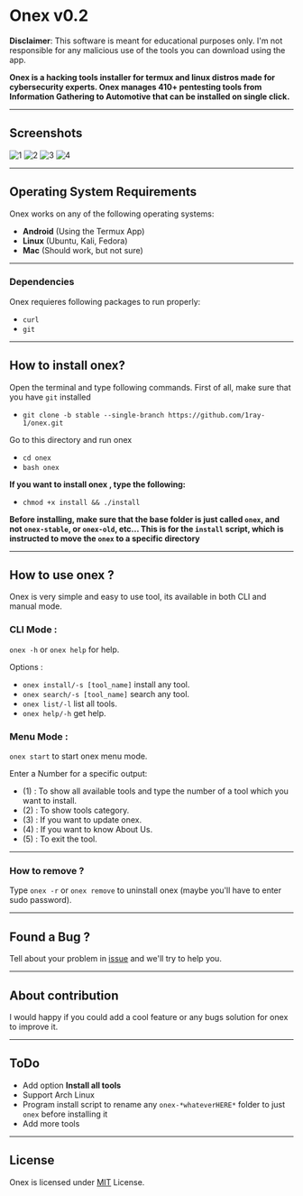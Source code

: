 # Onex v0.2

**Disclaimer**: This software is meant for educational purposes only. I'm not responsible for any malicious use of the tools you can download using the app.

**Onex is a hacking tools installer for termux and linux distros made for cybersecurity experts.
Onex manages 410+ pentesting tools from Information Gathering to Automotive that can be installed on single click.**

-----------------------------------------------------------------------

## Screenshots
![1](https://github.com/1RaY-1/onex/assets/78962948/7388353a-f9c5-4e68-aa93-883831ddc322)
![2](https://github.com/1RaY-1/onex/assets/78962948/da684b68-3776-4803-a8f5-711cb15d2609)
![3](https://github.com/1RaY-1/onex/assets/78962948/7297984d-ae69-4e69-8881-c1d46f875d68)
![4](https://github.com/1RaY-1/onex/assets/78962948/c14005ad-3e54-4da8-ba64-dd57d920b949)


------------------------------------------------------------------------

## Operating System Requirements

Onex works on any of the following operating systems:
- **Android** (Using the Termux App)
- **Linux** (Ubuntu, Kali, Fedora)
- **Mac** (Should work, but not sure)

------------------------------------------------------------------------

### Dependencies
Onex requieres following packages to run properly:
* `curl`
* `git`

------------------------------------------------------------------------

## How to install onex?

Open the terminal and type following commands.
First of all, make sure that you have `git` installed

* ```git clone -b stable --single-branch https://github.com/1ray-1/onex.git```

Go to this directory and run onex
* `cd onex`
* `bash onex`

**If you want to install onex , type the following:**
* `chmod +x install && ./install`

**Before installing, make sure that the base folder is just called `onex`, and not `onex-stable`, or `onex-old`, etc...
This is for the `install` script, which is instructed to move the `onex` to a specific directory**

------------------------------------------------------------------------

## How to use onex ?
Onex is very simple and easy to use tool, its available in both CLI and manual mode.

### CLI Mode :
`onex -h` or `onex help` for help.

Options :
- `onex install/-s [tool_name]` install any tool.
- `onex search/-s [tool_name]` search any tool.
- `onex list/-l` list all tools.
- `onex help/-h` get help.

### Menu Mode :
`onex start` to start onex menu mode.

Enter a Number for a specific output:
- (1) : To show all available tools and type the number of a tool which you want to install.
- (2) : To show tools category.
- (3) : If you want to update onex.
- (4) : If you want to know About Us.
- (5) : To exit the tool.

------------------------------------------------------------------------

### How to remove ?
Type `onex -r` or `onex remove` to uninstall onex (maybe you'll have to enter sudo password).

------------------------------------------------------------------------

## Found a Bug ?
Tell about your problem in [issue](https://github.com/1RaY-1/onex/issues) and we'll try to help you.

-----------------------------------------------------------------------

## About contribution
I would happy if you could add a cool feature or any bugs solution for onex to improve it.

---------------------------------------------------------------------

## ToDo
 * Add option **Install all tools**
 * Support Arch Linux
 * Program install script to rename any `onex-*whateverHERE*` folder to just `onex` before installing it
 * Add more tools

------------------------------------------------------------------------

## License
Onex is licensed under [MIT](https://github.com/1RaY-1/onex/blob/main/LICENSE) License.
